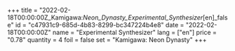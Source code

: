 +++
title = "2022-02-18T00:00:00Z_Kamigawa:_Neon_Dynasty_Experimental_Synthesizer_[en]_false"
id = "c47931c9-685d-4b83-8299-bc347224b4e8"
date = "2022-02-18T00:00:00Z"
name = "Experimental Synthesizer"
lang = ["en"]
price = "0.78"
quantity = 4
foil = false
set = "Kamigawa: Neon Dynasty"
+++
